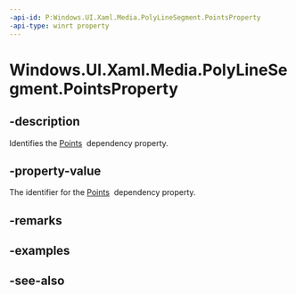```yaml
---
-api-id: P:Windows.UI.Xaml.Media.PolyLineSegment.PointsProperty
-api-type: winrt property
---
```


<!-- Property syntax
public Windows.UI.Xaml.DependencyProperty PointsProperty { get; }
-->

# Windows.UI.Xaml.Media.PolyLineSegment.PointsProperty

## -description
Identifies the [Points](polylinesegment_points.md)  dependency property.



## -property-value
The identifier for the [Points](polylinesegment_points.md)  dependency property.

## -remarks

## -examples

## -see-also
